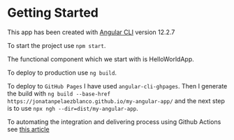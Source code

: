 # Getting Started
This app has been created with [Angular CLI](https://github.com/angular/angular-cli) version 12.2.7

To start the project use `npm start`.

The functional component which we start with is HelloWorldApp.

To deploy to production use `ng build`.

To deploy to `GitHub Pages` I have used `angular-cli-ghpages`. Then I generate the build with `ng build --base-href https://jonatanpelaezblanco.github.io/my-angular-app/`
and the next step is to use `npx ngh --dir=dist/my-angular-app`.

To automating the integration and delivering process using Github Actions see [this article](https://dev.to/vanessamarely/despliegue-de-tu-aplicacion-en-angular-usando-github-actions-4pph)